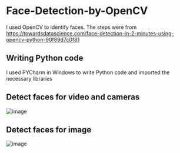 # Face-Detection-by-OpenCV
I used OpenCV to identify faces.
The steps were from https://towardsdatascience.com/face-detection-in-2-minutes-using-opencv-python-90f89d7c0f81

## Writing Python code
I used PYCharm in Windows to write Python code and imported the necessary libraries

## Detect faces for video and cameras
![image](https://user-images.githubusercontent.com/85634063/125506053-d8cba5dc-a8b6-42ae-a99a-68785bbcf72e.png)
## Detect faces for image
![image](https://user-images.githubusercontent.com/85634063/125506713-f9b7fdb2-07ef-4a95-bcb8-a3069040bc1f.png)

